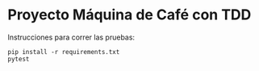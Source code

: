 # Proyecto Máquina de Café con TDD

Instrucciones para correr las pruebas:

```
pip install -r requirements.txt
pytest
```